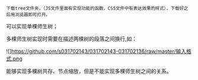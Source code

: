     下载tree文件夹，（JS文件里面有实现功能的函数，CSS文件中有表达效果的样式），下载好之后用浏览器即可打开。
可以实现单棵师生树；

多棵师生树实现时需要在描述两棵树的段落之间换行,如：

![]https://github.com/s031702143/031702143-031702136/raw/master/输入格式.png

能够实现多棵树共存、节点缩放，但是不能实现多棵师生树之间的关系。
